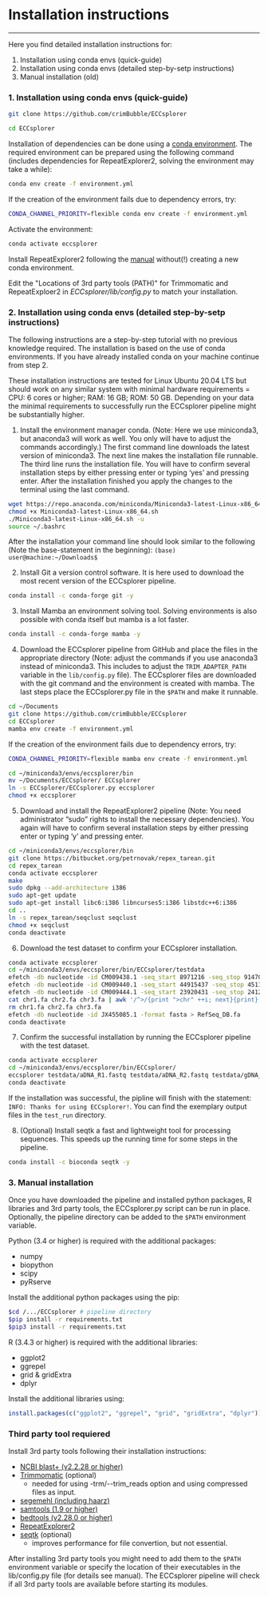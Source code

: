 # Installation instructions #
-------------------------------------------------------------------------------

Here you find detailed installation instructions for:

1. Installation using conda envs (quick-guide)
2. Installation using conda envs (detailed step-by-setp instructions)
3. Manual installation (old)


### 1. Installation using conda envs (quick-guide)

```bash
git clone https://github.com/crimBubble/ECCsplorer

cd ECCsplorer
```

Installation of dependencies can be done using a [conda environment](https://docs.conda.io/projects/conda/en/latest/). The required environment can be prepared using the following command (includes dependencies for RepeatExplorer2, solving the environment may take a while):

```bash
conda env create -f environment.yml
```

If the creation of the environment fails due to dependency errors, try:

```bash
CONDA_CHANNEL_PRIORITY=flexible conda env create -f environment.yml
```

Activate the environment:

```bash
conda activate eccsplorer
```

Install RepeatExplorer2 following the [manual](https://bitbucket.org/petrnovak/repex_tarean/src/devel/) without(!) creating a new conda environment.

Edit the "Locations of 3rd party tools (PATH)" for Trimmomatic and RepeatExploer2 in *ECCsplorer/lib/config.py* to match your installation.


### 2. Installation using conda envs (detailed step-by-setp instructions)

The following instructions are a step-by-step tutorial with no previous knowledge required. The installation is based on the use of conda environments. If you have already installed conda on your machine continue from step 2.

These installation instructions are tested for Linux Ubuntu 20.04 LTS but should work on any similar system with minimal hardware requirements = CPU: 6 cores or higher; RAM: 16 GB; ROM: 50 GB. Depending on your data the minimal requirements to successfully run the ECCsplorer pipeline might be substantially higher. 

1. Install the environment manager conda. (Note: Here we use miniconda3, but anaconda3 will work as well. You only will have to adjust the commands accordingly.)
The first command line downloads the latest version of miniconda3. The next line makes the installation file runnable. The third line runs the installation file. You will have to confirm several installation steps by either pressing enter or typing ‘yes’ and pressing enter. After the installation finished you apply the changes to the terminal using the last command.
```bash
wget https://repo.anaconda.com/miniconda/Miniconda3-latest-Linux-x86_64.sh
chmod +x Miniconda3-latest-Linux-x86_64.sh
./Miniconda3-latest-Linux-x86_64.sh -u
source ~/.bashrc
```
After the installation your command line should look similar to the following (Note the base-statement in the beginning): ```(base) user@machine:~/Downloads$```

2. Install Git a version control software. It is here used to download the most recent version of the ECCsplorer pipeline.
```bash
conda install -c conda-forge git -y
```
3. Install Mamba an environment solving tool. Solving environments is also possible with conda itself but mamba is a lot faster.
```bash
conda install -c conda-forge mamba -y
```
4. Download the ECCsplorer pipeline from GitHub and place the files in the appropriate directory (Note: adjust the commands if you use anaconda3 instead of miniconda3. This includes to adjust the ```TRIM_ADAPTER_PATH``` variable in the ```lib/config.py``` file). The ECCsplorer files are downloaded with the git command and the environment is created with mamba. The last steps place the ECCsplorer.py file in the ```$PATH``` and make it runnable.
```bash
cd ~/Documents
git clone https://github.com/crimBubble/ECCsplorer
cd ECCsplorer
mamba env create -f environment.yml
```
If the creation of the environment fails due to dependency errors, try:

```bash
CONDA_CHANNEL_PRIORITY=flexible mamba env create -f environment.yml
```

```bash
cd ~/miniconda3/envs/eccsplorer/bin
mv ~/Documents/ECCsplorer/ ECCsplorer
ln -s ECCsplorer/ECCsplorer.py eccsplorer
chmod +x eccsplorer
```
5. Download and install the RepeatExplorer2 pipeline (Note: You need administrator “sudo” rights to install the necessary dependencies). You again will have to confirm several installation steps by either pressing enter or typing ‘y’ and pressing enter.
```bash
cd ~/miniconda3/envs/eccsplorer/bin
git clone https://bitbucket.org/petrnovak/repex_tarean.git
cd repex_tarean
conda activate eccsplorer
make
sudo dpkg --add-architecture i386
sudo apt-get update
sudo apt-get install libc6:i386 libncurses5:i386 libstdc++6:i386
cd .. 
ln -s repex_tarean/seqclust seqclust
chmod +x seqclust
conda deactivate
```
6. Download the test dataset to confirm your ECCsplorer installation.
```bash
conda activate eccsplorer
cd ~/miniconda3/envs/eccsplorer/bin/ECCsplorer/testdata
efetch -db nucleotide -id CM009438.1 -seq_start 8971216 -seq_stop 9147030 -format fasta > chr1.fa
efetch -db nucleotide -id CM009440.1 -seq_start 44915437 -seq_stop 45118630 -format fasta > chr2.fa
efetch -db nucleotide -id CM009444.1 -seq_start 23920431 -seq_stop 24120625 -format fasta > chr3.fa
cat chr1.fa chr2.fa chr3.fa | awk '/^>/{print ">chr" ++i; next}{print}' > RefGenomeSeq.fa
rm chr1.fa chr2.fa chr3.fa
efetch -db nucleotide -id JX455085.1 -format fasta > RefSeq_DB.fa
conda deactivate
```
7. Confirm the successful installation by running the ECCsplorer pipeline with the test dataset.
```bash
conda activate eccsplorer
cd ~/miniconda3/envs/eccsplorer/bin/ECCsplorer/
eccsplorer testdata/aDNA_R1.fastq testdata/aDNA_R2.fastq testdata/gDNA_R1.fastq testdata/gDNA_R2.fastq --reference_genome testdata/RefGenomeSeq.fa --database testdata/RefSeq_DB.fa --output_dir testrun --trim_reads tru3 --read_count 1000
conda deactivate
```

If the installation was successful, the pipline will finish with the statement: ```INFO: Thanks for using ECCsplorer!```. You can find the exemplary output files in the ```test_run``` directory.

8. (Optional) Install seqtk a fast and lightweight tool for processing sequences. This speeds up the running time for some steps in the pipeline.
```bash
conda install -c bioconda seqtk -y
```


### 3. Manual installation

Once you have downloaded the pipeline and installed python packages, R libraries and 3rd party tools, the ECCsplorer.py script can be run in place. Optionally, the pipeline directory can be added to the ```$PATH``` environment variable.

Python (3.4 or higher) is required with the additional packages:

- numpy
- biopython
- scipy
- pyRserve

Install the additional python packages using the pip:
```bash
$cd /.../ECCsplorer # pipeline directory 
$pip install -r requirements.txt
$pip3 install -r requirements.txt 
```

R (3.4.3 or higher) is required with the additional libraries:

- ggplot2
- ggrepel
- grid & gridExtra
- dplyr

Install the additional libraries using: 
```r
install.packages(c("ggplot2", "ggrepel", "grid", "gridExtra", "dplyr"))
```

### Third party tool requiered

Install 3rd party tools following their installation instructions:

- [NCBI blast+ (v2.2.28 or higher)](https://blast.ncbi.nlm.nih.gov/Blast.cgi?CMD=Web&PAGE_TYPE=BlastDocs&DOC_TYPE=Download)
- [Trimmomatic](http://www.usadellab.org/cms/?page=trimmomatic) (optional)
    - needed for using -trm/--trim_reads option and using compressed files as input.
- [segemehl (including haarz)](https://www.bioinf.uni-leipzig.de/Software/segemehl/)
- [samtools (1.9 or higher)](https://github.com/samtools/samtools) 
- [bedtools (v2.28.0 or higher)](https://bedtools.readthedocs.io/en/latest/content/installation.html)
- [RepeatExplorer2](https://bitbucket.org/petrnovak/repex_tarean/src/devel/)
- [seqtk](https://github.com/lh3/seqtk) (optional)
    - improves performance for file convertion, but not essential.

After installing 3rd party tools you might need to add them to the ```$PATH``` environment variable or specify the location of their executables in the lib/config.py file (for details see manual). 
The ECCsplorer pipeline will check if all 3rd party tools are available before starting its modules.
